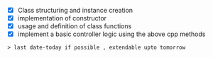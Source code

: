 
- [x] Class structuring  and instance creation 
- [x] implementation of constructor
- [x] usage and definition of class functions 
- [x] implement a basic controller logic using the above cpp methods 

```> last date-today if possible , extendable upto tomorrow ```
